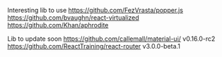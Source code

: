 Interesting lib to use
https://github.com/FezVrasta/popper.js
https://github.com/bvaughn/react-virtualized
https://github.com/Khan/aphrodite

Lib to update soon
https://github.com/callemall/material-ui/ v0.16.0-rc2
https://github.com/ReactTraining/react-router v3.0.0-beta.1